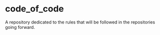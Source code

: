 # code_of_code
A repository dedicated to the rules that will be followed in the repositories going forward.
